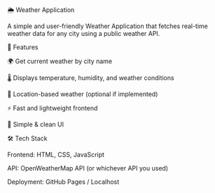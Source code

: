 🌦 Weather Application

A simple and user-friendly Weather Application that fetches real-time weather data for any city using a public weather API.

🚀 Features

🌍 Get current weather by city name

🌡 Displays temperature, humidity, and weather conditions

📍 Location-based weather (optional if implemented)

⚡ Fast and lightweight frontend

🎨 Simple & clean UI

🛠 Tech Stack

Frontend: HTML, CSS, JavaScript

API: OpenWeatherMap API
 (or whichever API you used)

Deployment: GitHub Pages / Localhost
